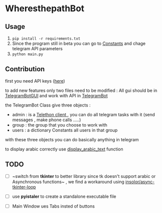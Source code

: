 # WheresthepathBot

## Usage

1. `pip install -r requirements.txt`
2. Since the program still in beta you can go to [Constants](./neura/Constants.py) and chage telegram API parameters
3. `python main.py`

## Contribution

first you need API keys ([here](https://core.telegram.org/api/obtaining_api_id))


to add new features only two files need to be modified : All gui should be in [TelegramBotGUI](./neura/TelegramBotGUI.py) and work with API in [TelegramBot](./neura/TelegramBot.py)

the TelegramBot Class give three objects :
- admin : is a [ Telethon client ](https://docs.telethon.dev/en/stable/modules/client.html) , you can do all telegram tasks with it (send messages , make phone calls .....)
- group  : the group that you choose to work with
- users : a dictionary Constants all users in that group

with these three objects you can do basically anything in telegram


to display arabic correctly use [display_arabic_text](./neura/utils.py) function


## TODO
- [ ] ~switch from **tkinter** to better library since tk doesn't support arabic or  Asynchronous functions~ , we find a workaround using [insolor/async-tkinter-loop](https://github.com/insolor/async-tkinter-loop)
- [ ] use **pyistaler** to create a standalone executable file
- [ ] Main Window ues Tabs insted of buttons

